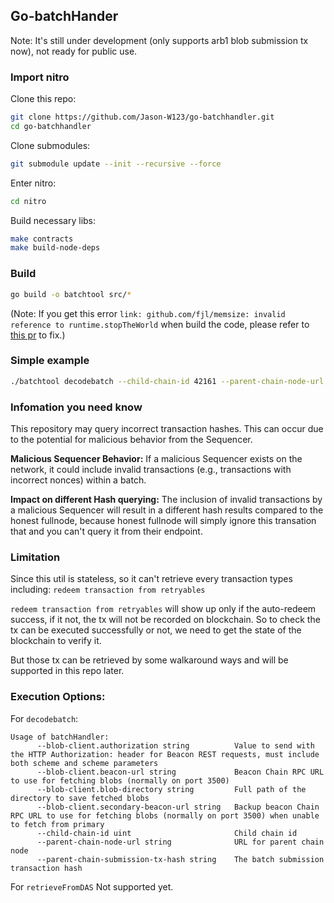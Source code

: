 ## Go-batchHander
Note: It's still under development (only supports arb1 blob submission tx now), not ready for public use.

### Import nitro
Clone this repo:
```bash
git clone https://github.com/Jason-W123/go-batchhandler.git
cd go-batchhandler
```

Clone submodules:
```bash
git submodule update --init --recursive --force
```

Enter nitro:
```bash
cd nitro
```

Build necessary libs:
```bash
make contracts
make build-node-deps
```

### Build

```bash
go build -o batchtool src/*
```

(Note: If you get this error `link: github.com/fjl/memsize: invalid reference to runtime.stopTheWorld` when build the code, please refer to [this pr](https://github.com/OffchainLabs/go-ethereum/pull/363/files) to fix.)

### Simple example

```bash
./batchtool decodebatch --child-chain-id 42161 --parent-chain-node-url {ParentChain_Enpoint} --parent-chain-submission-tx-hash {Parent_Chain_Submission_Tx-Hash} --blob-client.beacon-url {Blob_Enpoint}
```

### Infomation you need know
This repository may query incorrect transaction hashes. This can occur due to the potential for malicious behavior from the Sequencer.

**Malicious Sequencer Behavior:** If a malicious Sequencer exists on the network, it could include invalid transactions (e.g., transactions with incorrect nonces) within a batch.

**Impact on different Hash querying:** The inclusion of invalid transactions by a malicious Sequencer will result in a different hash results compared to the honest fullnode, because honest fullnode will simply ignore this transation that and you can't query it from their endpoint.


### Limitation

Since this util is stateless, so it can't retrieve every transaction types including: `redeem transaction from retryables`

`redeem transaction from retryables` will show up only if the auto-redeem success, if it not, the tx will not be recorded on blockchain. So to check the tx can be executed successfully or not, we need to get the state of the blockchain to verify it.


But those tx can be retrieved by some walkaround ways and will be supported in this repo later.

### Execution Options:

For `decodebatch`:
```
Usage of batchHandler:
      --blob-client.authorization string          Value to send with the HTTP Authorization: header for Beacon REST requests, must include both scheme and scheme parameters
      --blob-client.beacon-url string             Beacon Chain RPC URL to use for fetching blobs (normally on port 3500)
      --blob-client.blob-directory string         Full path of the directory to save fetched blobs
      --blob-client.secondary-beacon-url string   Backup beacon Chain RPC URL to use for fetching blobs (normally on port 3500) when unable to fetch from primary
      --child-chain-id uint                       Child chain id
      --parent-chain-node-url string              URL for parent chain node
      --parent-chain-submission-tx-hash string    The batch submission transaction hash
```

For `retrieveFromDAS`
    Not supported yet.

